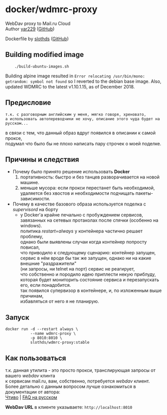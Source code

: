 # docker/wdmrc-proxy

WebDav proxy to Mail.ru Cloud  
Author [yar229](https://github.com/yar229) ([GitHub](https://github.com/yar229/WebDavMailRuCloud))

Dockerfile by [slothds](https://github.com/slothds) ([GitHub](https://github.com/slothds/wdmrc-proxy))

## Building modified image

```
    ./build-ubuntu-images.sh
```

Building alpine image resulted in ``Error relocating /usr/bin/mono: getrandom: symbol not found``
so I reverted to the debian base image.
Also, updated WDMRC to the latest v1.10.1.15, as of December 2018.

## Предисловие

```text
т.к. с разговорным английским у меня, мягко говоря, хреновато,
а использовать автопереводчики не хочу, описание этого чуда будет на русском...
```

в связи с тем, что данный образ вдруг появился в описании к самой проксе,  
подумал что было бы не плохо написать пару строчек о моей поделке.

## Причины и следствия

* Почему было принято решение использовать **Docker**
  1. портативность: быстро и без танцев разворачивается на новой машине.
  2. меньше мусора: если прокси перестанет быть необходимой,  
     удаляется без хвостов и необходимости подчищать пакеты-зависимости.
* Почему в качестве базового образа используется поделка с _supervisord_ на борту
  * у Docker'а крайне печально с пробуждением сервисов,  
    завязанных на сетевых протаколах после спячки (особенно на windows).  
    политика _restart=always_ у контейнера частично решает проблему,  
    однако были выявлены случаи когда контейнер попросту повисал,  
    что приводило к следующему сценарию: контейнер запущен,  
    сервис в нём вроде бы так же запущен, однако ни на какие внешние "раздражители"  
    (ни запросы, ни telnet на порт) сервис не реагирует,  
    что собственно и породило идею приплести некую приблуду,  
    которая будет мониторить состояние сервиса и перезапускать его, если понадобится.  
    так появился супервизор в контейнере, и, по изложенным выше причинам,  
    избавляться от него я не планирую.

## Запуск

```text
docker run -d --restart always \
           --name wdmrc-proxy \
           -p 8010:8010 \
           slothds/wdmrc-proxy:stable
```

## Как пользоваться

т.к. данная утилита - это просто прокси, транслирующая запросы от вашего _webdav_ клинта  
к сервисам mail.ru, вам, собственно, потребуется _webdav_ клиент.  
Более детально с данным вопросом лучше ознакомиться в документации от автора:  
[Чтиво](https://github.com/yar229/WebDavMailRuCloud/blob/master/readme.md) | [FAQ на русском](https://gist.github.com/yar229/4b702af114503546be1fe221bb098f27)  
  
**WebDav URL** в клиенте указываете: `http://localhost:8010`

